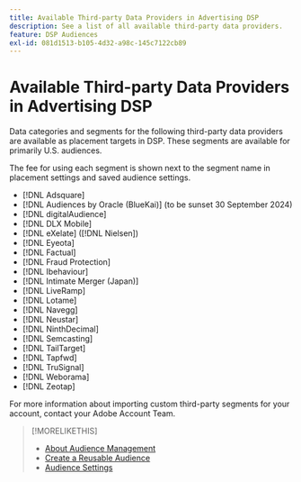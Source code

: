 ```yaml
---
title: Available Third-party Data Providers in Advertising DSP
description: See a list of all available third-party data providers.
feature: DSP Audiences
exl-id: 081d1513-b105-4d32-a98c-145c7122cb89
---
```

<!-- feature: audiences -->

# Available Third-party Data Providers in Advertising DSP

Data categories and segments for the following third-party data providers are available as placement targets in DSP. These segments are available for primarily U.S. audiences.

The fee for using each segment is shown next to the segment name in placement settings and saved audience settings.

* [!DNL Adsquare]
* [!DNL Audiences by Oracle (BlueKai)] (to be sunset 30 September 2024)
* [!DNL digitalAudience]
* [!DNL DLX Mobile]
* [!DNL eXelate] ([!DNL Nielsen])
* [!DNL Eyeota]
* [!DNL Factual]
* [!DNL Fraud Protection]
* [!DNL Ibehaviour]
* [!DNL Intimate Merger (Japan)]
* [!DNL LiveRamp]
* [!DNL Lotame]
* [!DNL Navegg]
* [!DNL Neustar]
* [!DNL NinthDecimal]
* [!DNL Semcasting]
* [!DNL TailTarget]
* [!DNL Tapfwd]
* [!DNL TruSignal]
* [!DNL Weborama]
* [!DNL Zeotap]

For more information about importing custom third-party segments for your account, contact your Adobe Account Team.

>[!MORELIKETHIS]
>
>* [About Audience Management](audience-about.md)
>* [Create a Reusable Audience](reusable-audience-create.md)
>* [Audience Settings](audience-settings.md)
